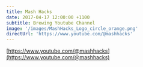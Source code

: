 ```yaml
---
title: Mash Hacks
date: 2017-04-17 12:00:00 +1100
subtitle: Brewing Youtube Channel
image: '/images/MashHacks_Logo_circle_orange.png'
directUrl: 'https://www.youtube.com/@mashhacks'
---
```


[https://www.youtube.com/@mashhacks](https://www.youtube.com/@mashhacks)